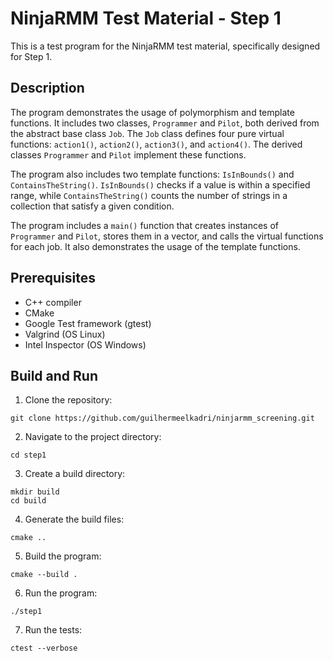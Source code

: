 # NinjaRMM Test Material - Step 1

This is a test program for the NinjaRMM test material, specifically designed for Step 1.

## Description

The program demonstrates the usage of polymorphism and template functions. It includes two classes, `Programmer` and `Pilot`, both derived from the abstract base class `Job`. The `Job` class defines four pure virtual functions: `action1()`, `action2()`, `action3()`, and `action4()`. The derived classes `Programmer` and `Pilot` implement these functions.

The program also includes two template functions: `IsInBounds()` and `ContainsTheString()`. `IsInBounds()` checks if a value is within a specified range, while `ContainsTheString()` counts the number of strings in a collection that satisfy a given condition.

The program includes a `main()` function that creates instances of `Programmer` and `Pilot`, stores them in a vector, and calls the virtual functions for each job. It also demonstrates the usage of the template functions.

## Prerequisites

- C++ compiler
- CMake
- Google Test framework (gtest)
- Valgrind (OS Linux)
- Intel Inspector (OS Windows)

## Build and Run

1. Clone the repository:

```
git clone https://github.com/guilhermeelkadri/ninjarmm_screening.git
```

2. Navigate to the project directory:


```
cd step1
```

3. Create a build directory:

```
mkdir build
cd build
```

4. Generate the build files:

```
cmake ..
```

5. Build the program:

```
cmake --build .
```

6. Run the program:

```
./step1
```

7. Run the tests:

```
ctest --verbose
```